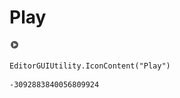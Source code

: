 # Play
![](/img/Play.png)

``` CSharp
EditorGUIUtility.IconContent("Play")
```
```
-3092883840056809924
```
